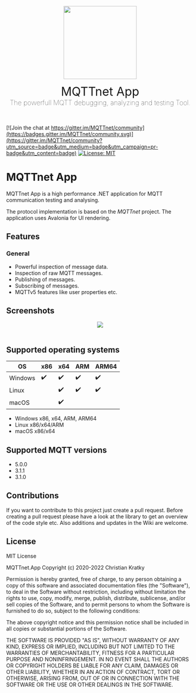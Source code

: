 <p align="center">
<img src="https://github.com/chkr1011/MQTTnet.App/blob/main/Images/icon_det_256.png?raw=true" width="196">
<br/>
<div align="center" style="font-size:32px;">MQTTnet App</div>
<div align="center" style="font-size:18px;font-weight:lighter;">The powerfull MQTT debugging, analyzing and testing Tool.</div>

</br>
</br>

[![Join the chat at https://gitter.im/MQTTnet/community](https://badges.gitter.im/MQTTnet/community.svg)](https://gitter.im/MQTTnet/community?utm_source=badge&utm_medium=badge&utm_campaign=pr-badge&utm_content=badge)
[![License: MIT](https://img.shields.io/badge/License-MIT-yellow.svg)](https://raw.githubusercontent.com/chkr1011/MQTTnet/master/LICENSE)

# MQTTnet App

MQTTnet App is a high performance .NET application for MQTT communication testing and analysing.

The protocol implementation is based on the _MQTTnet_ project. The application uses Avalonia for UI rendering.

## Features

### General

* Powerful inspection of message data.
* Inspection of raw MQTT messages.
* Publishing of messages.
* Subscribing of messages.
* MQTTv5 features like user properties etc.

## Screenshots

<p align="center">
<img src="https://github.com/chkr1011/MQTTnet.App/blob/main/Images/Screenshots/AppScreen1.png?raw=true">
<br/>
<br/>
</p>

## Supported operating systems

| OS | x86 | x64 | ARM | ARM64
|-|-|-|-|-|
| Windows | :heavy_check_mark: | :heavy_check_mark: | :heavy_check_mark: | :heavy_check_mark: |
| Linux | | :heavy_check_mark: | :heavy_check_mark: | :heavy_check_mark: |
| macOS |  | :heavy_check_mark: |  |  |

* Windows x86, x64, ARM, ARM64
* Linux x86/x64/ARM
* macOS x86/x64

## Supported MQTT versions

* 5.0.0
* 3.1.1
* 3.1.0

## Contributions

If you want to contribute to this project just create a pull request. Before creating a pull request please have a look at the library to get an overview of the code style etc.
Also additions and updates in the Wiki are welcome.

## License

MIT License

MQTTnet.App Copyright (c) 2020-2022 Christian Kratky

Permission is hereby granted, free of charge, to any person obtaining a copy
of this software and associated documentation files (the "Software"), to deal
in the Software without restriction, including without limitation the rights
to use, copy, modify, merge, publish, distribute, sublicense, and/or sell
copies of the Software, and to permit persons to whom the Software is
furnished to do so, subject to the following conditions:

The above copyright notice and this permission notice shall be included in all
copies or substantial portions of the Software.

THE SOFTWARE IS PROVIDED "AS IS", WITHOUT WARRANTY OF ANY KIND, EXPRESS OR
IMPLIED, INCLUDING BUT NOT LIMITED TO THE WARRANTIES OF MERCHANTABILITY,
FITNESS FOR A PARTICULAR PURPOSE AND NONINFRINGEMENT. IN NO EVENT SHALL THE
AUTHORS OR COPYRIGHT HOLDERS BE LIABLE FOR ANY CLAIM, DAMAGES OR OTHER
LIABILITY, WHETHER IN AN ACTION OF CONTRACT, TORT OR OTHERWISE, ARISING FROM,
OUT OF OR IN CONNECTION WITH THE SOFTWARE OR THE USE OR OTHER DEALINGS IN THE
SOFTWARE.
